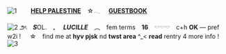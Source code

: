 ![1](https://64.media.tumblr.com/42aa0e49a92d547725229f08c65d5eda/cac86b720eb1ef20-d9/s500x750/be3aa73ef4097e1161d6eeaedc48a6d2db3dd0d8.pnj)
 ⠀ ⠀  **[HELP PALESTINE](https://rentry.co/HELP-PALESTINE)** ⠀☆𓂃   ⠀ **[GUESTBOOK](https://polyniigo.123guestbook.com/)**

![2](https://i.ibb.co/xgwChtJ/Untitled252-20240514171506.png)
౨ৎ　***S***OL.　₊　 ***LUCILLE*** ⠀︵   ⠀fem terms ⠀**16** ⠀𓎠𓎠𓎠　c+h **OK** — pref w2i !⠀⠀☆ ⠀find me at **hyv pjsk** nd **twst area** ^_< **read** rentry 4 more info !
![3](https://64.media.tumblr.com/9d60533265b649cc061fb057019bf33b/cac86b720eb1ef20-37/s500x750/ba723e0b51f2fd53f8bddaf18d3e45767ebda612.pnj)
